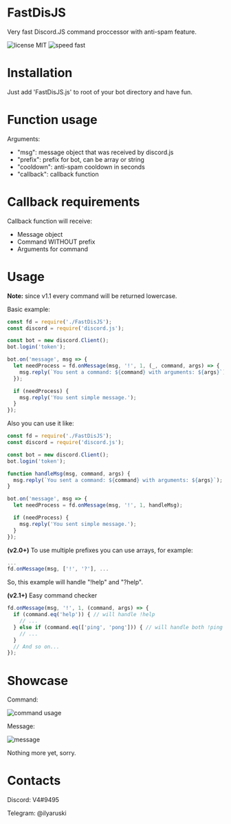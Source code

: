 # FastDisJS
Very fast Discord.JS command proccessor with anti-spam feature.

![license MIT](http://img.shields.io/static/v1.svg?label=License&message=MIT&color=EE3456)
![speed fast](http://img.shields.io/static/v1.svg?label=Speed&message=FAST&color=3456EE)

# Installation
Just add 'FastDisJS.js' to root of your bot directory and have fun.

# Function usage
Arguments:
- "msg": message object that was received by discord.js
- "prefix": prefix for bot, can be array or string
- "cooldown": anti-spam cooldown in seconds
- "callback": callback function

# Callback requirements
Callback function will receive:
- Message object
- Command WITHOUT prefix
- Arguments for command

# Usage
**Note:** since v1.1 every command will be returned lowercase.

Basic example:
```js
const fd = require('./FastDisJS');
const discord = require('discord.js');

const bot = new discord.Client();
bot.login('token');

bot.on('message', msg => {
  let needProcess = fd.onMessage(msg, '!', 1, (_, command, args) => {
    msg.reply(`You sent a command: ${command} with arguments: ${args}`);
  });

  if (needProcess) {
    msg.reply('You sent simple message.');
  }
});
```

Also you can use it like:
```js
const fd = require('./FastDisJS');
const discord = require('discord.js');

const bot = new discord.Client();
bot.login('token');

function handleMsg(msg, command, args) {
  msg.reply(`You sent a command: ${command} with arguments: ${args}`);
}

bot.on('message', msg => {
  let needProcess = fd.onMessage(msg, '!', 1, handleMsg);

  if (needProcess) {
    msg.reply('You sent simple message.');
  }
});
```

**(v2.0+)** To use multiple prefixes you can use arrays, for example:
```js
...
fd.onMessage(msg, ['!', '?'], ...
```

So, this example will handle "!help" and "?help".

**(v2.1+)** Easy command checker
```js
fd.onMessage(msg, '!', 1, (command, args) => {
  if (command.eq('help')) { // will handle !help
    // ...
  } else if (command.eq(['ping', 'pong'])) { // will handle both !ping & !pong
    // ...
  }
  // And so on...
});
```

# Showcase
Command:

![command usage](https://i.imgur.com/4jLd8qk.png)

Message:

![message](https://i.imgur.com/292rohI.png)

Nothing more yet, sorry.

# Contacts

Discord: V4#9495

Telegram: @ilyaruski
